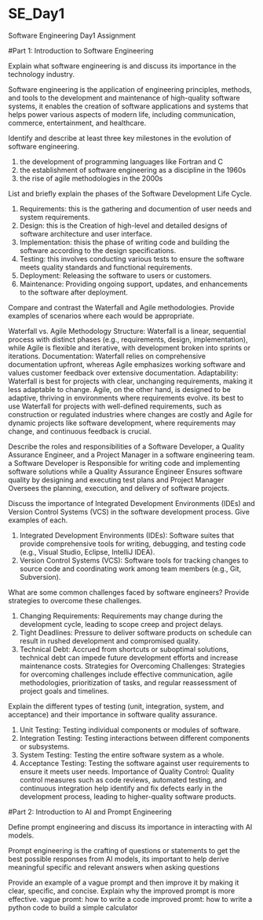 # SE_Day1
Software Engineering Day1 Assignment

#Part 1: Introduction to Software Engineering

Explain what software engineering is and discuss its importance in the technology industry.

Software engineering is the application of engineering principles, methods, and tools to the development and maintenance of high-quality software systems, it enables the creation of software applications and systems that helps power various aspects of modern life, including communication, commerce, entertainment, and healthcare.

Identify and describe at least three key milestones in the evolution of software engineering.
1. the development of programming languages like Fortran and C
2. the establishment of software engineering as a discipline in the 1960s
3. the rise of agile methodologies in the 2000s

List and briefly explain the phases of the Software Development Life Cycle.
1. Requirements: this is the gathering and documention of user needs and system requirements.
2. Design: this is the Creation of high-level and detailed designs of software architecture and user interface.
3. Implementation: thisis the phase of writing code and building the software according to the design specifications.
4. Testing: this involves conducting various tests to ensure the software meets quality standards and functional requirements.
5. Deployment: Releasing the software to users or customers.
6. Maintenance: Providing ongoing support, updates, and enhancements to the software after deployment.


Compare and contrast the Waterfall and Agile methodologies. Provide examples of scenarios where each would be appropriate.

Waterfall vs. Agile Methodology
Structure: Waterfall is a linear, sequential process with distinct phases (e.g., requirements, design, implementation), while Agile is flexible and iterative, with development broken into sprints or iterations.
Documentation: Waterfall relies on comprehensive documentation upfront, whereas Agile emphasizes working software and values customer feedback over extensive documentation.
Adaptability: Waterfall is best for projects with clear, unchanging requirements, making it less adaptable to change. Agile, on the other hand, is designed to be adaptive, thriving in environments where requirements evolve.
its best to use Waterfall for projects with well-defined requirements, such as construction or regulated industries where changes are costly and 
Agile for dynamic projects like software development, where requirements may change, and continuous feedback is crucial.


Describe the roles and responsibilities of a Software Developer, a Quality Assurance Engineer, and a Project Manager in a software engineering team.
a Software Developer is Responsible for writing code and implementing software solutions while a 
Quality Assurance Engineer Ensures software quality by designing and executing test plans and Project Manager Oversees the planning, execution, and delivery of software projects.


Discuss the importance of Integrated Development Environments (IDEs) and Version Control Systems (VCS) in the software development process. Give examples of each.
1. Integrated Development Environments (IDEs): Software suites that provide comprehensive tools for writing, debugging, and testing code (e.g., Visual Studio, Eclipse, IntelliJ IDEA).
2. Version Control Systems (VCS): Software tools for tracking changes to source code and coordinating work among team members (e.g., Git, Subversion).


What are some common challenges faced by software engineers? Provide strategies to overcome these challenges.
 1. Changing Requirements: Requirements may change during the development cycle, leading to scope creep and project delays.
 2. Tight Deadlines: Pressure to deliver software products on schedule can result in rushed development and compromised quality.
 3. Technical Debt: Accrued from shortcuts or suboptimal solutions, technical debt can impede future development efforts and increase maintenance costs.
Strategies for Overcoming Challenges: Strategies for overcoming challenges include effective communication, agile methodologies, prioritization of tasks, and regular reassessment of project goals and timelines.

Explain the different types of testing (unit, integration, system, and acceptance) and their importance in software quality assurance.
1. Unit Testing: Testing individual components or modules of software.
2. Integration Testing: Testing interactions between different components or subsystems.
3. System Testing: Testing the entire software system as a whole.
4. Acceptance Testing: Testing the software against user requirements to ensure it meets user needs.
Importance of Quality Control: Quality control measures such as code reviews, automated testing, and continuous integration help identify and fix defects early in the development process, leading to higher-quality software products.

#Part 2: Introduction to AI and Prompt Engineering


Define prompt engineering and discuss its importance in interacting with AI models.

Prompt engineering is the crafting of questions or statements to get the best possible responses from AI models, its important to help derive meaningful specific and relevant answers when asking questions 

Provide an example of a vague prompt and then improve it by making it clear, specific, and concise. Explain why the improved prompt is more effective.
vague promt: how to write a code 
improved promt: how to write a python code to build a simple calculator 
